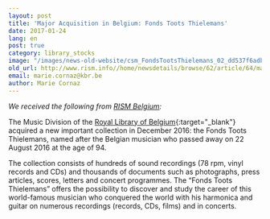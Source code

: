 ```yaml
---
layout: post
title: 'Major Acquisition in Belgium: Fonds Toots Thielemans'
date: 2017-01-24
lang: en
post: true
category: library_stocks
image: "/images/news-old-website/csm_FondsTootsThielemans_02_dd537f6adb.jpg"
old_url: http://www.rism.info//home/newsdetails/browse/62/article/64/major-acquisition-in-belgium-fonds-toots-thielemans.html
email: marie.cornaz@kbr.be
author: Marie Cornaz
---
```



_We received the following from [RISM Belgium](/workgroups/belgium-rism-belgium/home.html):_

The Music Division of the [Royal Library of Belgium](http://www.kbr.be/language_selection){:target="_blank"} acquired a new important collection in December 2016: the Fonds Toots Thielemans, named after the Belgian musician who passed away on 22 August 2016 at the age of 94.

The collection consists of hundreds of sound recordings (78 rpm, vinyl records and CDs) and thousands of documents such as photographs, press articles, scores, letters and concert programmes. The “Fonds Toots Thielemans” offers the possibility to discover and study the career of this world-famous musician who conquered the world with his harmonica and guitar on numerous recordings (records, CDs, films) and in concerts.

